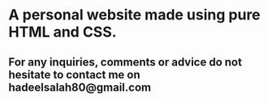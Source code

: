   <html>
  <body>
<h1>
A personal website made using pure HTML and CSS.
<h2>
  <p> For any inquiries, comments or advice do not hesitate to contact me on hadeelsalah80@gmail.com </p>
  </body>
  </html>
  
  
